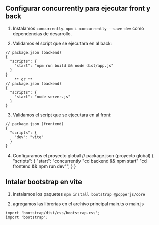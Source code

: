 ## Configurar concurrently para ejecutar front y back

1. Instalamos `concurrently`: `npm i concurrently --save-dev` como dependencias de desarrollo.

2. Validamos el script que se ejecutara en al back:
```
// package.json (backend)
{
  "scripts": {
    "start": "npm run build && node dist/app.js"
  }
}
    ** or **
// package.json (backend)
{
  "scripts": {
    "start": "node server.js"
  }
}
``` 
3. Validamos el script que se ejecutara en al front:
```
// package.json (frontend)
{
  "scripts": {
    "dev": "vite"
  }
}
```

4. Configuramos el proyecto global
// package.json (proyecto global)
{
  "scripts": {
    "start": "concurrently \"cd backend && npm start\" \"cd frontend && npm run dev\"",
  }
}

## Intalar bootstrap en vite

1. instalamos los paquetes `npm install bootstrap @popperjs/core`

2. agregamos las librerias en el archivo principal main.ts o main.js

```
import 'bootstrap/dist/css/bootstrap.css';
import 'bootstrap';
```